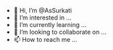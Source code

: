 - 👋 Hi, I’m @AsSurkati
- 👀 I’m interested in ...
- 🌱 I’m currently learning ...
- 💞️ I’m looking to collaborate on ...
- 📫 How to reach me ...

<!---
AsSurkati/AsSurkati is a ✨ special ✨ repository because its `README.md` (this file) appears on your GitHub profile.
You can click the Preview link to take a look at your changes.
--->
